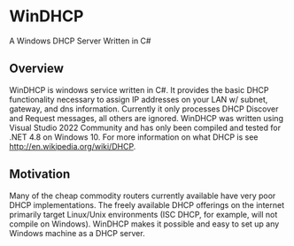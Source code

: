 # WinDHCP
A Windows DHCP Server Written in C#

## Overview

WinDHCP is windows service written in C#. It provides the basic DHCP functionality necessary to assign IP addresses on your LAN w/ subnet, gateway, and dns information. Currently it only processes DHCP Discover and Request messages, all others are ignored. WinDHCP was written using Visual Studio 2022 Community and has only been compiled and tested for .NET 4.8 on Windows 10. For more information on what DHCP is see http://en.wikipedia.org/wiki/DHCP.

## Motivation

Many of the cheap commodity routers currently available have very poor DHCP implementations. The freely available DHCP offerings on the internet primarily target Linux/Unix environments (ISC DHCP, for example, will not compile on Windows). WinDHCP makes it possible and easy to set up any Windows machine as a DHCP server.
